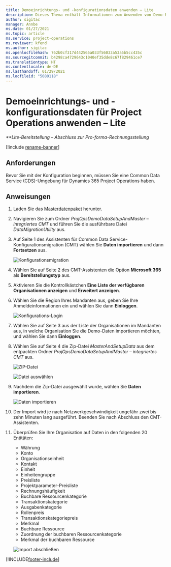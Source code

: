 ```yaml
---
title: Demoeinrichtungs- und -konfigurationsdaten anwenden – Lite
description: Dieses Thema enthält Informationen zum Anwenden von Demo-Einrichtungs- und Konfigurationsdaten für Project Operations.
author: sigitac
manager: Annbe
ms.date: 01/27/2021
ms.topic: article
ms.service: project-operations
ms.reviewer: kfend
ms.author: sigitac
ms.openlocfilehash: 762b0cf317d442565a033f56033a53a5b5cc435c
ms.sourcegitcommit: b4298ca4729643c1040ef35dde8c67f829461ce7
ms.translationtype: HT
ms.contentlocale: de-DE
ms.lasthandoff: 01/29/2021
ms.locfileid: "5089118"
---
```

# <a name="apply-demo-setup-and-configuration-data-for-project-operations---lite"></a>Demoeinrichtungs- und -konfigurationsdaten für Project Operations anwenden – Lite 

_**Lite-Bereitstellung – Abschluss zur Pro-forma-Rechnungsstellung_

[!include [rename-banner](~/includes/cc-data-platform-banner.md)]

## <a name="prerequisites"></a>Anforderungen

Bevor Sie mit der Konfiguration beginnen, müssen Sie eine Common Data Service (CDS)-Umgebung für Dynamics 365 Project Operations haben.


## <a name="instructions"></a>Anweisungen

1. Laden Sie das [Masterdatenpaket](https://download.microsoft.com/download/3/4/1/341bf279-a64f-4baa-af31-ce624859b518/ProjOpsSampleSetupData%20-%20CE%20only%20CMT.zip) herunter. 
2. Navigieren Sie zum Ordner *ProjOpsDemoDataSetupAndMaster – integriertes CMT* und führen Sie die ausführbare Datei *DataMigrationUtility* aus.
3. Auf Seite 1 des Assistenten für Common Data Service-Konfigurationsmigration (CMT) wählen Sie **Daten importieren** und dann **Fortsetzen** aus.

    ![Konfigurationsmigration](./media/1ConfigurationMigration.png)

4. Wählen Sie auf Seite 2 des CMT-Assistenten die Option **Microsoft 365** als **Bereitstellungstyp** aus.
5. Aktivieren Sie die Kontrollkästchen **Eine Liste der verfügbaren Organisationen anzeigen** und **Erweitert anzeigen**.
6. Wählen Sie die Region Ihres Mandanten aus, geben Sie Ihre Anmeldeinformationen ein und wählen Sie dann **Einloggen**.

   ![Konfigurations-Login](./media/2ConfigurationSignin.png)

7. Wählen Sie auf Seite 3 aus der Liste der Organisationen im Mandanten aus, in welche Organisation Sie die Demo-Daten importieren möchten, und wählen Sie dann **Einloggen**.
8. Wählen Sie auf Seite 4 die Zip-Datei *MasterAndSetupData* aus dem entpackten Ordner *ProjOpsDemoDataSetupAndMaster – integriertes CMT* aus.

   ![ZIP-Datei](./media/3ZipFile.png)

   ![Datei auswählen](./media/4SelectAFile.png)

9. Nachdem die Zip-Datei ausgewählt wurde, wählen Sie **Daten importieren**.

   ![Daten importieren](./media/5ImportData.png)

10. Der Import wird je nach Netzwerkgeschwindigkeit ungefähr zwei bis zehn Minuten lang ausgeführt. Beenden Sie nach Abschluss den CMT-Assistenten. 
11. Überprüfen Sie Ihre Organisation auf Daten in den folgenden 20 Entitäten:

    -   Währung
    -   Konto
    -   Organisationseinheit
    -   Kontakt
    -   Einheit
    -   Einheitengruppe
    -   Preisliste
    -   Projektparameter-Preisliste 
    -   Rechnungshäufigkeit
    -   Buchbare Ressourcenkategorie
    -   Transaktionskategorie
    -   Ausgabenkategorie
    -   Rollenpreis
    -   Transaktionskategoriepreis
    -   Merkmal
    -   Buchbare Ressource
    -   Zuordnung der buchbaren Ressourcenkategorie
    -   Merkmal der buchbaren Ressource

    ![Import abschließen](./media/6CompleteImport.png)


[!INCLUDE[footer-include](../includes/footer-banner.md)]